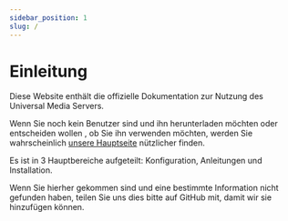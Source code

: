 ```yaml
---
sidebar_position: 1
slug: /
---
```


# Einleitung

Diese Website enthält die offizielle Dokumentation zur Nutzung des Universal Media Servers.

Wenn Sie noch kein Benutzer sind und ihn herunterladen möchten oder entscheiden wollen , ob Sie ihn verwenden möchten, werden Sie wahrscheinlich [unsere Hauptseite](https://www.universalmediaserver.com) nützlicher finden.

Es ist in 3 Hauptbereiche aufgeteilt: Konfiguration, Anleitungen und Installation.

Wenn Sie hierher gekommen sind und eine bestimmte Information nicht gefunden haben, teilen Sie uns dies bitte auf GitHub mit, damit wir sie hinzufügen können.
